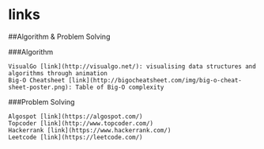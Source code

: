 # links


##Algorithm & Problem Solving

  ###Algorithm

    VisualGo [link](http://visualgo.net/): visualising data structures and algorithms through animation
    Big-O Cheatsheet [link](http://bigocheatsheet.com/img/big-o-cheat-sheet-poster.png): Table of Big-O complexity

  ###Problem Solving

    Algospot [link](https://algospot.com/)
    Topcoder [link](http://www.topcoder.com/)
    Hackerrank [link](https://www.hackerrank.com/)
    Leetcode [link](https://leetcode.com/)
